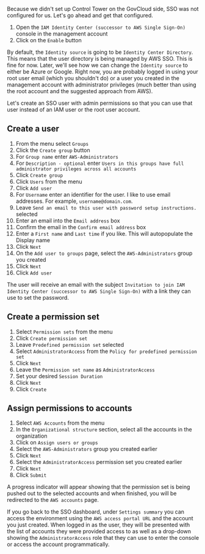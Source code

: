 Because we didn't set up Control Tower on the GovCloud side, SSO was not configured for us.  Let's go ahead and get that 
configured.

1. Open the `IAM Identity Center (successor to AWS Single Sign-On)` console in the management account
2. Click on the `Enable` button

By default, the `Identity source` is going to be `Identity Center Directory`.  This means that the user directory is being
managed by AWS SSO.  This is fine for now.  Later, we'll see how we can change the `Identity source` to either be 
Azure or Google.  Right now, you are probably logged in using your root user email (which you shouldn't do) or a user
you created in the management account with administrator privileges (much better than using the root account and the suggested
approach from AWS).

Let's create an SSO user with admin permissions so that you can use that user instead of an IAM user or the root user account.

## Create a user
1. From the menu select `Groups`
2. Click the `Create group` button
3. For `Group name` enter `AWS-Administrators`
4. For `Description - optional` enter `Users in this groups have full administrator privileges across all accounts`
5. Click `Create group`
6. Click `Users` from the menu
7. Click `Add user`
8. For `Username` enter an identifier for the user.  I like to use email addresses.  For example, `username@domain.com`.
9. Leave `Send an email to this user with password setup instructions.` selected
10. Enter an email into the `Email address` box
11. Confirm the email in the `Confirm email address` box
12. Enter a `First name` and `Last time` if you like.  This will autopopulate the Display name
13. Click `Next`
14. On the `Add user to groups` page, select the `AWS-Administrators` group you created
15. Click `Next`
16. Click `Add user`

The user will receive an email with the subject `Invitation to join IAM Identity Center (successor to AWS Single Sign-On)`
with a link they can use to set the password.

## Create a permission set
1. Select `Permission sets` from the menu
2. Click `Create permission set`
3. Leave `Predefined permission set` selected
4. Select `AdministratorAccess` from the `Policy for predefined permission set`
5. Click `Next`
6. Leave the `Permission set name` as `AdministratorAccess`
7. Set your desired `Session Duration`
8. Click `Next`
9. Click `Create`

## Assign permissions to accounts
1. Select `AWS Accounts` from the menu
2. In the `Organizational structure` section, select all the accounts in the organization
2. Click on `Assign users or groups`
3. Select the `AWS-Administrators` group you created earlier
4. Click `Next`
5. Select the `AdministratorAccess` permission set you created earlier
6. Click `Next`
7. Click `Submit`

A progress indicator will appear showing that the permission set is being pushed out to the selected accounts and when
finished, you will be redirected to the `AWS accounts` page.

If you go back to the SSO dashboard, under `Settings summary` you can access the environment using the `AWS access portal URL`
and the account you just created.  When logged in as the user, they will be presented with the list of accounts they were
provided access to as well as a drop-down showing the `AdministratorAccess` role that they can use to enter the console
or access the account programmatically.